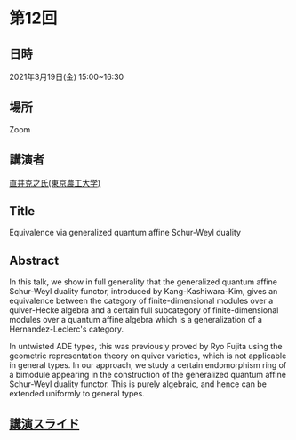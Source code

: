 # 第12回
## 日時
2021年3月19日(金) 15:00~16:30
    
## 場所
Zoom
    
## 講演者
[直井克之氏(東京農工大学)](http://web.tuat.ac.jp/~naoik/link.html)
    
## Title
Equivalence via generalized quantum affine Schur-Weyl duality
    
## Abstract
In this talk, we show in full generality that the generalized quantum affine Schur-Weyl duality functor, introduced by Kang-Kashiwara-Kim, gives an equivalence between the category of finite-dimensional modules over a quiver-Hecke algebra and a certain full subcategory of finite-dimensional modules over a quantum affine algebra which is a generalization of a Hernandez-Leclerc's category.  

In untwisted ADE types, this was previously proved by Ryo Fujita using the geometric representation theory on quiver varieties, which is not applicable in general types. In our approach, we study a certain endomorphism ring of a bimodule appearing in the construction of the generalized quantum affine Schur-Weyl duality functor. This is purely algebraic, and hence can be extended uniformly to general types.

## [講演スライド](2021-03-19_Naoi.pdf)